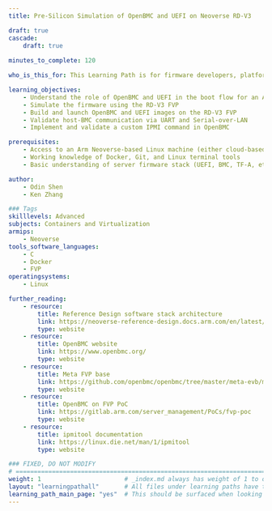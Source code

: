 ```yaml
---
title: Pre-Silicon Simulation of OpenBMC and UEFI on Neoverse RD-V3

draft: true
cascade:
    draft: true
    
minutes_to_complete: 120

who_is_this_for: This Learning Path is for firmware developers, platform software engineers, and system integrators working on Arm Neoverse-based platforms. It is especially useful for those exploring pre-silicon development, testing, and integration of Baseboard Management Controllers (BMC) with UEFI firmware. If you are building or validating server-class reference platforms, such as RD-V3—before hardware is available, this guide will help you simulate and debug the full boot path using Fixed Virtual Platforms (FVPs).

learning_objectives:
    - Understand the role of OpenBMC and UEFI in the boot flow for an Arm server
    - Simulate the firmware using the RD-V3 FVP
    - Build and launch OpenBMC and UEFI images on the RD-V3 FVP
    - Validate host-BMC communication via UART and Serial-over-LAN
    - Implement and validate a custom IPMI command in OpenBMC

prerequisites:
    - Access to an Arm Neoverse-based Linux machine (either cloud-based or local) is required, with at least 80 GB of free disk space, 48 GB of RAM, and running Ubuntu 22.04 LTS.
    - Working knowledge of Docker, Git, and Linux terminal tools
    - Basic understanding of server firmware stack (UEFI, BMC, TF-A, etc.)

author:
    - Odin Shen
    - Ken Zhang

### Tags
skilllevels: Advanced
subjects: Containers and Virtualization
armips:
    - Neoverse
tools_software_languages:
    - C
    - Docker
    - FVP
operatingsystems:
    - Linux

further_reading:
    - resource:
        title: Reference Design software stack architecture
        link: https://neoverse-reference-design.docs.arm.com/en/latest/about/software_stack.html
        type: website
    - resource:
        title: OpenBMC website
        link: https://www.openbmc.org/
        type: website
    - resource:
        title: Meta FVP base
        link: https://github.com/openbmc/openbmc/tree/master/meta-evb/meta-evb-arm/meta-evb-fvp-base
        type: website
    - resource:
        title: OpenBMC on FVP PoC
        link: https://gitlab.arm.com/server_management/PoCs/fvp-poc
        type: website
    - resource:
        title: ipmitool documentation
        link: https://linux.die.net/man/1/ipmitool
        type: website

### FIXED, DO NOT MODIFY
# ================================================================================
weight: 1                       # _index.md always has weight of 1 to order correctly
layout: "learningpathall"       # All files under learning paths have this same wrapper
learning_path_main_page: "yes"  # This should be surfaced when looking for related content. Only set for _index.md of learning path content.
---
```

